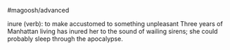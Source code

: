 #magoosh/advanced

inure (verb): to make accustomed to something unpleasant 
Three years of Manhattan living has inured her to the sound of wailing sirens; she could probably sleep 
through the apocalypse. 
